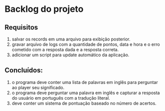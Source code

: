 # Backlog do projeto

## Requisitos

1. salvar os records em uma arquivo para exibição posterior.
1. gravar arquivo de logs com a quantidade de pontos, data e hora e o erro cometido com a resposta dada e a resposta correta.
1. adicionar um script para update automático da aplicação.

## Concluídos:

1. o programa deve conter uma lista de palavras em inglês para perguntar ao player seu significado.
1. o programa deve perguntar uma palavra em inglês e capturar a resposta do usuário em português com a tradução literal.
1. deve conter um sistema de pontuação baseado no número de acertos.